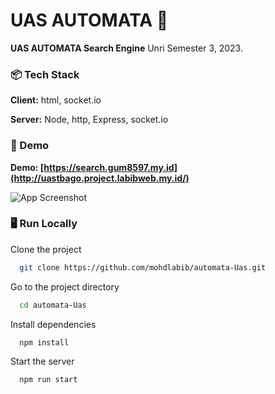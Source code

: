 
# UAS AUTOMATA 📃

**UAS AUTOMATA Search Engine** Unri Semester 3, 2023.
### 📦 Tech Stack


**Client:** html, socket.io

**Server:** Node, http, Express, socket.io


### 🎥 Demo
**Demo: [https://search.gum8597.my.id](http://uastbago.project.labibweb.my.id/)**

![App Screenshot](https://github.com/mohdlabib/automata-Uas/blob/main/demo.jpg?raw=true)


### 🖥 Run Locally

Clone the project

```bash
  git clone https://github.com/mohdlabib/automata-Uas.git
```

Go to the project directory

```bash
  cd automata-Uas
```

Install dependencies

```bash
  npm install
```

Start the server

```bash
  npm run start
```

